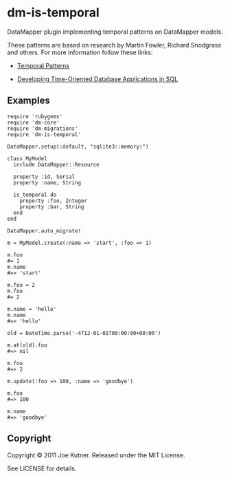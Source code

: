 dm-is-temporal
==================================

DataMapper plugin implementing temporal patterns on DataMapper models.

These patterns are based on research by Martin Fowler, Richard Snodgrass and others.  For more information follow these links:

+  [Temporal Patterns](http://martinfowler.com/eaaDev/timeNarrative.html)

+  [Developing Time-Oriented Database Applications in SQL](http://www.cs.arizona.edu/people/rts/publications.html)

Examples
---------

    require 'rubygems'
    require 'dm-core'
    require 'dm-migrations'
    require 'dm-is-temporal'
    
    DataMapper.setup(:default, "sqlite3::memory:")
        
    class MyModel
      include DataMapper::Resource
    
      property :id, Serial
      property :name, String
    
      is_temporal do
        property :foo, Integer
        property :bar, String
      end
    end
        
    DataMapper.auto_migrate!
    
    m = MyModel.create(:name => 'start', :foo => 1)
        
    m.foo
    #= 1
    m.name  
    #=> 'start'
    
    m.foo = 2
    m.foo
    #= 2
    
    m.name = 'hello'
    m.name  
    #=> 'hello'

    old = DateTime.parse('-4712-01-01T00:00:00+00:00')

    m.at(old).foo
    #=> nil

    m.foo
    #=> 2
    
    m.update(:foo => 100, :name => 'goodbye')
    
    m.foo
    #=> 100

    m.name
    #=> 'goodbye'
    

Copyright
----------

Copyright © 2011 Joe Kutner. Released under the MIT License.

See LICENSE for details.